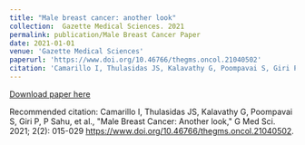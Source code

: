 ```yaml
---
title: "Male breast cancer: another look"
collection:  Gazette Medical Sciences. 2021
permalink: publication/Male Breast Cancer Paper
date: 2021-01-01
venue: 'Gazette Medical Sciences'
paperurl: 'https://www.doi.org/10.46766/thegms.oncol.21040502'
citation: 'Camarillo I, Thulasidas JS, Kalavathy G, Poompavai S, Giri P, P Sahu, et al., "Male Breast Cancer: Another look," G Med Sci. 2021; 2(2): 015-029 https://www.doi.org/10.46766/thegms.oncol.21040502 '
---
```


[Download paper here](https://www.doi.org/10.46766/thegms.oncol.21040502)

Recommended citation: Camarillo I, Thulasidas JS, Kalavathy G, Poompavai S, Giri P, P Sahu, et al., "Male Breast Cancer: Another look," G Med Sci. 2021; 2(2): 015-029 https://www.doi.org/10.46766/thegms.oncol.21040502.

